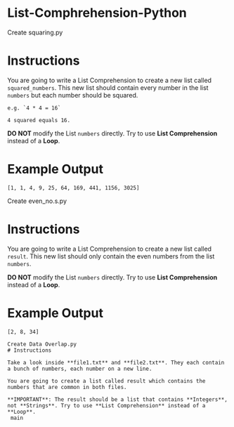 # List-Comphrehension-Python

Create squaring.py
# Instructions

You are going to write a List Comprehension to create a new list called `squared_numbers`. This new list should contain every number in the list `numbers` but each number should be squared.

```
e.g. `4 * 4 = 16`
```

```
4 squared equals 16.
```

**DO NOT** modify the List `numbers` directly. Try to use **List Comprehension** instead of a **Loop**.

# Example Output

```
[1, 1, 4, 9, 25, 64, 169, 441, 1156, 3025]
```

Create even_no.s.py
# Instructions

You are going to write a List Comprehension to create a new list called `result`. This new list should only contain the even numbers from the list `numbers`.

**DO NOT** modify the List `numbers` directly. Try to use **List Comprehension** instead of a **Loop**.

# Example Output

```
[2, 8, 34]

Create Data Overlap.py
# Instructions

Take a look inside **file1.txt** and **file2.txt**. They each contain a bunch of numbers, each number on a new line.

You are going to create a list called result which contains the numbers that are common in both files. 

**IMPORTANT**: The result should be a list that contains **Integers**, not **Strings**. Try to use **List Comprehension** instead of a **Loop**.
 main
